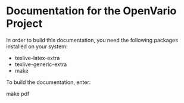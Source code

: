Documentation for the OpenVario Project
=======================================

In order to build this documentation, you need the following packages 
installed on your system: 
 - texlive-latex-extra
 - texlive-generic-extra
 - make

To build the documentation, enter: 

 make pdf
